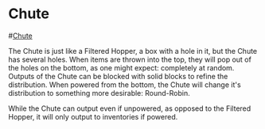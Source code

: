 # Chute

#[Chute](block:betterwithaddons:chute@0)

The Chute is just like a Filtered Hopper, a box with a hole in it, but the Chute has several holes. When items are thrown into the top, they will pop out of the holes on the bottom, as one might expect: completely at random.
Outputs of the Chute can be blocked with solid blocks to refine the distribution.
When powered from the bottom, the Chute will change it's distribution to something more desirable: Round-Robin.

While the Chute can output even if unpowered, as opposed to the Filtered Hopper, it will only output to inventories if powered.